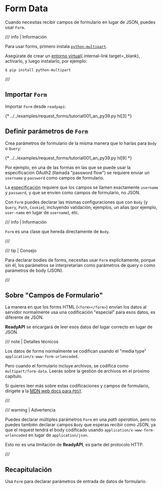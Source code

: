 # Form Data

Cuando necesitas recibir campos de formulario en lugar de JSON, puedes usar `Form`.

/// info | Información

Para usar forms, primero instala <a href="https://github.com/Kludex/python-multipart" class="external-link" target="_blank">`python-multipart`</a>.

Asegúrate de crear un [entorno virtual](../virtual-environments.md){.internal-link target=_blank}, activarlo, y luego instalarlo, por ejemplo:

```console
$ pip install python-multipart
```

///

## Importar `Form`

Importar `Form` desde `readyapi`:

{* ../../examples/request_forms/tutorial001_an_py39.py hl[3] *}

## Definir parámetros de `Form`

Crea parámetros de formulario de la misma manera que lo harías para `Body` o `Query`:

{* ../../examples/request_forms/tutorial001_an_py39.py hl[9] *}

Por ejemplo, en una de las formas en las que se puede usar la especificación OAuth2 (llamada "password flow") se requiere enviar un `username` y `password` como campos de formulario.

La <abbr title="specification">especificación</abbr> requiere que los campos se llamen exactamente `username` y `password`, y que se envíen como campos de formulario, no JSON.

Con `Form` puedes declarar las mismas configuraciones que con `Body` (y `Query`, `Path`, `Cookie`), incluyendo validación, ejemplos, un alias (por ejemplo, `user-name` en lugar de `username`), etc.

/// info | Información

`Form` es una clase que hereda directamente de `Body`.

///

/// tip | Consejo

Para declarar bodies de forms, necesitas usar `Form` explícitamente, porque sin él, los parámetros se interpretarían como parámetros de query o como parámetros de body (JSON).

///

## Sobre "Campos de Formulario"

La manera en que los forms HTML (`<form></form>`) envían los datos al servidor normalmente usa una codificación "especial" para esos datos, es diferente de JSON.

**ReadyAPI** se encargará de leer esos datos del lugar correcto en lugar de JSON.

/// note | Detalles técnicos

Los datos de forms normalmente se codifican usando el "media type" `application/x-www-form-urlencoded`.

Pero cuando el formulario incluye archivos, se codifica como `multipart/form-data`. Leerás sobre la gestión de archivos en el próximo capítulo.

Si quieres leer más sobre estas codificaciones y campos de formulario, dirígete a la <a href="https://developer.mozilla.org/en-US/docs/Web/HTTP/Methods/POST" class="external-link" target="_blank"><abbr title="Mozilla Developer Network">MDN</abbr> web docs para <code>POST</code></a>.

///

/// warning | Advertencia

Puedes declarar múltiples parámetros `Form` en una *path operation*, pero no puedes también declarar campos `Body` que esperas recibir como JSON, ya que el request tendrá el body codificado usando `application/x-www-form-urlencoded` en lugar de `application/json`.

Esto no es una limitación de **ReadyAPI**, es parte del protocolo HTTP.

///

## Recapitulación

Usa `Form` para declarar parámetros de entrada de datos de formulario.

